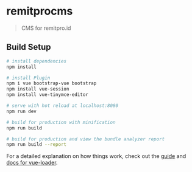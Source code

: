 # remitprocms

> CMS for remitpro.id

## Build Setup

``` bash
# install dependencies
npm install

# install Plugin
npm i vue bootstrap-vue bootstrap
npm install vue-session
npm install vue-tinymce-editor

# serve with hot reload at localhost:8080
npm run dev

# build for production with minification
npm run build

# build for production and view the bundle analyzer report
npm run build --report
```

For a detailed explanation on how things work, check out the [guide](http://vuejs-templates.github.io/webpack/) and [docs for vue-loader](http://vuejs.github.io/vue-loader).
